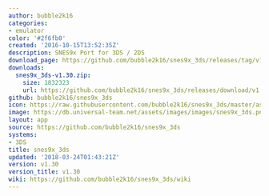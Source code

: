 ```yaml
---
author: bubble2k16
categories:
- emulator
color: '#2f6fb0'
created: '2016-10-15T13:52:35Z'
description: SNES9x Port for 3DS / 2DS
download_page: https://github.com/bubble2k16/snes9x_3ds/releases/tag/v1.30
downloads:
  snes9x_3ds-v1.30.zip:
    size: 1832323
    url: https://github.com/bubble2k16/snes9x_3ds/releases/download/v1.30/snes9x_3ds-v1.30.zip
github: bubble2k16/snes9x_3ds
icon: https://raw.githubusercontent.com/bubble2k16/snes9x_3ds/master/assets/icon.png
image: https://db.universal-team.net/assets/images/images/snes9x_3ds.png
layout: app
source: https://github.com/bubble2k16/snes9x_3ds
systems:
- 3DS
title: snes9x_3ds
updated: '2018-03-24T01:43:21Z'
version: v1.30
version_title: v1.30
wiki: https://github.com/bubble2k16/snes9x_3ds/wiki
---
```

